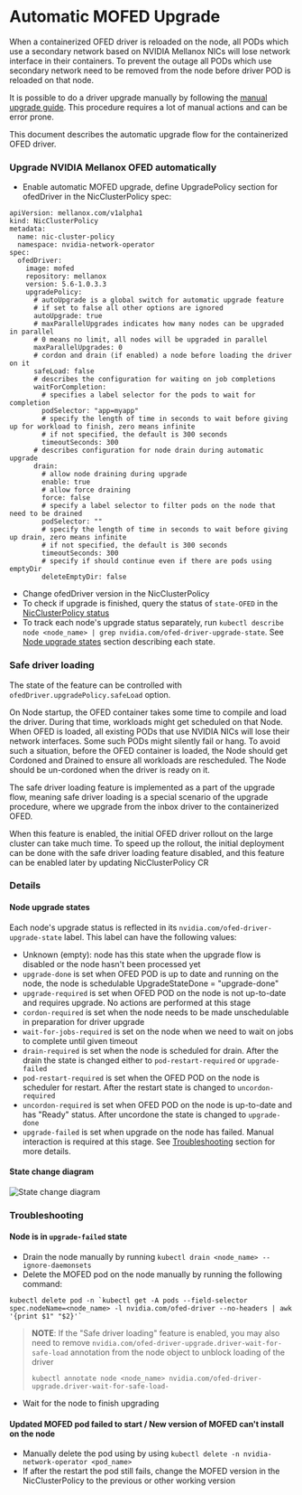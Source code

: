 # Automatic MOFED Upgrade
When a containerized OFED driver is reloaded on the node, all PODs which use a secondary network based on NVIDIA Mellanox NICs will lose network interface in their containers.
To prevent the outage all PODs which use secondary network need to be removed from the node before driver POD is reloaded on that node.

It is possible to do a driver upgrade manually by following the [manual upgrade guide](host-ofed.md#upgrade-nvidia-mellanox-ofed). This procedure requires a lot of manual actions and can be error prone.

This document describes the automatic upgrade flow for the containerized OFED driver.

### Upgrade NVIDIA Mellanox OFED automatically
* Enable automatic MOFED upgrade, define UpgradePolicy section for ofedDriver in the NicClusterPolicy spec:
```
apiVersion: mellanox.com/v1alpha1
kind: NicClusterPolicy
metadata:
  name: nic-cluster-policy
  namespace: nvidia-network-operator
spec:
  ofedDriver:
    image: mofed
    repository: mellanox
    version: 5.6-1.0.3.3
    upgradePolicy:
      # autoUpgrade is a global switch for automatic upgrade feature
      # if set to false all other options are ignored
      autoUpgrade: true
      # maxParallelUpgrades indicates how many nodes can be upgraded in parallel
      # 0 means no limit, all nodes will be upgraded in parallel
      maxParallelUpgrades: 0
      # cordon and drain (if enabled) a node before loading the driver on it
      safeLoad: false
      # describes the configuration for waiting on job completions
      waitForCompletion:
        # specifies a label selector for the pods to wait for completion
        podSelector: "app=myapp"
        # specify the length of time in seconds to wait before giving up for workload to finish, zero means infinite
        # if not specified, the default is 300 seconds
        timeoutSeconds: 300
      # describes configuration for node drain during automatic upgrade
      drain:
        # allow node draining during upgrade
        enable: true
        # allow force draining
        force: false
        # specify a label selector to filter pods on the node that need to be drained
        podSelector: ""
        # specify the length of time in seconds to wait before giving up drain, zero means infinite
        # if not specified, the default is 300 seconds
        timeoutSeconds: 300
        # specify if should continue even if there are pods using emptyDir
        deleteEmptyDir: false
```
* Change ofedDriver version in the NicClusterPolicy
* To check if upgrade is finished, query the status of `state-OFED` in the [NicClusterPolicy status](https://github.com/Mellanox/network-operator#nicclusterpolicy-status)
* To track each node's upgrade status separately, run `kubectl describe node <node_name> | grep nvidia.com/ofed-driver-upgrade-state`. See [Node upgrade states](#node-upgrade-states) section describing each state. 

### Safe driver loading

The state of the feature can be controlled with `ofedDriver.upgradePolicy.safeLoad` option.

On Node startup, the OFED container takes some time to compile and load the driver. 
During that time, workloads might get scheduled on that Node.
When OFED is loaded, all existing PODs that use NVIDIA NICs will lose their network interfaces.
Some such PODs might silently fail or hang.
To avoid such a situation, before the OFED container is loaded, 
the Node should get Cordoned and Drained to ensure all workloads are rescheduled.
The Node should be un-cordoned when the driver is ready on it.

The safe driver loading feature is implemented as a part of the upgrade flow,
meaning safe driver loading is a special scenario of the upgrade procedure,
where we upgrade from the inbox driver to the containerized OFED.

When this feature is enabled, the initial OFED driver rollout on the large cluster can take much time.
To speed up the rollout, the initial deployment can be done with the safe driver loading feature disabled,
and this feature can be enabled later by updating NicClusterPolicy CR

### Details
#### Node upgrade states
Each node's upgrade status is reflected in its `nvidia.com/ofed-driver-upgrade-state` label. This label can have the following values:
* Unknown (empty): node has this state when the upgrade flow is disabled or the node hasn't been processed yet
* `upgrade-done` is set when OFED POD is up to date and running on the node, the node is schedulable
UpgradeStateDone = "upgrade-done"
* `upgrade-required` is set when OFED POD on the node is not up-to-date and requires upgrade. No actions are performed at this stage
* `cordon-required` is set when the node needs to be made unschedulable in preparation for driver upgrade 
* `wait-for-jobs-required` is set on the node when we need to wait on jobs to complete until given timeout
* `drain-required` is set when the node is scheduled for drain. After the drain the state is changed either to `pod-restart-required` or `upgrade-failed`
* `pod-restart-required` is set when the OFED POD on the node is scheduler for restart. After the restart state is changed to `uncordon-required`
* `uncordon-required` is set when OFED POD on the node is up-to-date and has "Ready" status. After uncordone the state is changed to `upgrade-done`
* `upgrade-failed` is set when upgrade on the node has failed. Manual interaction is required at this stage. See [Troubleshooting](#node-is-in-drain-failed-state) section for more details.

#### State change diagram

![State change diagram](images/ofed-upgrade-state-change-diagram.png)

### Troubleshooting
#### Node is in `upgrade-failed` state
* Drain the node manually by running `kubectl drain <node_name> --ignore-daemonsets`
* Delete the MOFED pod on the node manually by running the following command:
```
kubectl delete pod -n `kubectl get -A pods --field-selector spec.nodeName=<node_name> -l nvidia.com/ofed-driver --no-headers | awk '{print $1" "$2}'`
```

>__NOTE__: If the "Safe driver loading" feature is enabled, you may also need to remove `nvidia.com/ofed-driver-upgrade.driver-wait-for-safe-load`
annotation from the node object to unblock loading of the driver
> 
> `kubectl annotate node <node_name> nvidia.com/ofed-driver-upgrade.driver-wait-for-safe-load-`


* Wait for the node to finish upgrading
#### Updated MOFED pod failed to start / New version of MOFED can't install on the node
* Manually delete the pod using by using `kubectl delete -n nvidia-network-operator <pod_name>`
* If after the restart the pod still fails, change the MOFED version in the NicClusterPolicy to the previous or other working version
